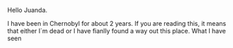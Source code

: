Hello Juanda.

I have been in Chernobyl for about 2 years. If you are reading this, it means that either I´m dead or I have fianlly found a way out this place. What I have seen 